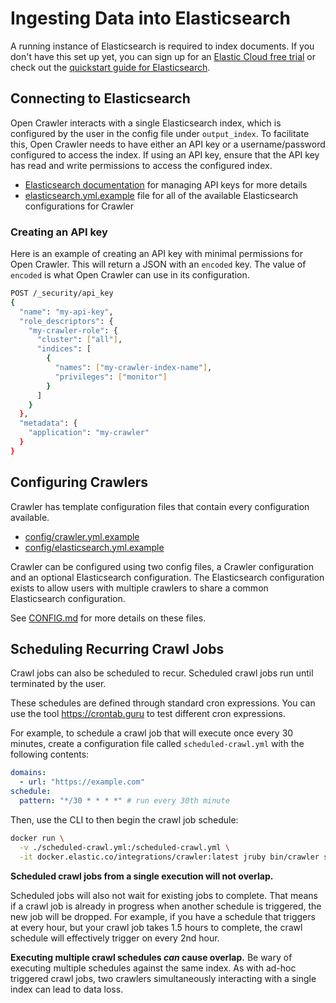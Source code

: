 # Ingesting Data into Elasticsearch

A running instance of Elasticsearch is required to index documents.
If you don't have this set up yet, you can sign up for an [Elastic Cloud free trial](https://www.elastic.co/cloud/cloud-trial-overview) or check out the [quickstart guide for Elasticsearch](https://www.elastic.co/guide/en/elasticsearch/reference/master/quickstart.html).

## Connecting to Elasticsearch

Open Crawler interacts with a single Elasticsearch index, which is configured by the user in the config file under `output_index`.
To facilitate this, Open Crawler needs to have either an API key or a username/password configured to access the index.
If using an API key, ensure that the API key has read and write permissions to access the configured index.

- [Elasticsearch documentation](https://www.elastic.co/guide/en/elasticsearch/reference/current/security-api-create-api-key.html) for managing API keys for more details
- [elasticsearch.yml.example](../config/elasticsearch.yml.example) file for all of the available Elasticsearch configurations for Crawler

### Creating an API key
Here is an example of creating an API key with minimal permissions for Open Crawler.
This will return a JSON with an `encoded` key.
The value of `encoded` is what Open Crawler can use in its configuration.

```bash
POST /_security/api_key
{
  "name": "my-api-key",
  "role_descriptors": { 
    "my-crawler-role": {
      "cluster": ["all"],
      "indices": [
        {
          "names": ["my-crawler-index-name"],
          "privileges": ["monitor"]
        }
      ]
    }
  },
  "metadata": {
    "application": "my-crawler"
  }
}
```

## Configuring Crawlers

Crawler has template configuration files that contain every configuration available.

- [config/crawler.yml.example](../config/crawler.yml.example)
- [config/elasticsearch.yml.example](../config/elasticsearch.yml.example)

Crawler can be configured using two config files, a Crawler configuration and an optional Elasticsearch configuration.
The Elasticsearch configuration exists to allow users with multiple crawlers to share a common Elasticsearch configuration.

See [CONFIG.md](CONFIG.md) for more details on these files.



## Scheduling Recurring Crawl Jobs

Crawl jobs can also be scheduled to recur. Scheduled crawl jobs run until terminated by the user.

These schedules are defined through standard cron expressions. You can use the tool https://crontab.guru to test different cron expressions.

For example, to schedule a crawl job that will execute once every 30 minutes, create a configuration file called `scheduled-crawl.yml` with the following contents:

```yaml
domains:
  - url: "https://example.com"
schedule:
  pattern: "*/30 * * * *" # run every 30th minute
```

Then, use the CLI to then begin the crawl job schedule:

```bash
docker run \
  -v ./scheduled-crawl.yml:/scheduled-crawl.yml \
  -it docker.elastic.co/integrations/crawler:latest jruby bin/crawler schedule /scheduled-crawl.yml
```

**Scheduled crawl jobs from a single execution will not overlap.**

Scheduled jobs will also not wait for existing jobs to complete. That means if a crawl job is already in progress when another schedule is triggered, the new job will be dropped. For example, if you have a schedule that triggers at every hour, but your crawl job takes 1.5 hours to complete, the crawl schedule will effectively trigger on every 2nd hour.

**Executing multiple crawl schedules _can_ cause overlap.**
Be wary of executing multiple schedules against the same index. As with ad-hoc triggered crawl jobs, two crawlers simultaneously interacting with a single index can lead to data loss.
